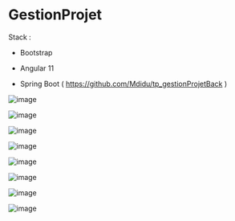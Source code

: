 # GestionProjet

Stack : 

- Bootstrap

- Angular 11

- Spring Boot ( https://github.com/Mdidu/tp_gestionProjetBack )

![image](https://user-images.githubusercontent.com/56021893/120655270-c8e25200-c482-11eb-89bd-e412ef96c892.png)

![image](https://user-images.githubusercontent.com/56021893/120655411-f29b7900-c482-11eb-9349-0b162d802443.png)

![image](https://user-images.githubusercontent.com/56021893/120655555-165ebf00-c483-11eb-8327-41e9be78a735.png)

![image](https://user-images.githubusercontent.com/56021893/120655721-3ee6b900-c483-11eb-9295-9da681384c61.png)

![image](https://user-images.githubusercontent.com/56021893/120655862-62116880-c483-11eb-9976-854954f4206b.png)

![image](https://user-images.githubusercontent.com/56021893/120655945-76556580-c483-11eb-827b-513c4d6d13dc.png)

![image](https://user-images.githubusercontent.com/56021893/120656045-8cfbbc80-c483-11eb-9868-419022f8574a.png)

![image](https://user-images.githubusercontent.com/56021893/120656097-9b49d880-c483-11eb-9083-b51d5eaba03e.png)
